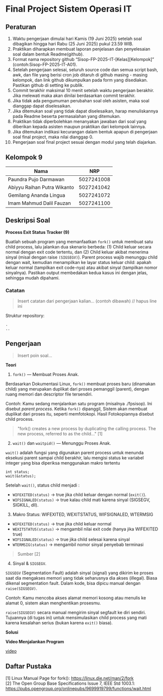 # Final Project Sistem Operasi IT

## Peraturan

1. Waktu pengerjaan dimulai hari Kamis (19 Juni 2025) setelah soal dibagikan hingga hari Rabu (25 Juni 2025) pukul 23.59 WIB.
2. Praktikan diharapkan membuat laporan penjelasan dan penyelesaian soal dalam bentuk Readme(github).
3. Format nama repository github “Sisop-FP-2025-IT-[Kelas][Kelompok]” (contoh:Sisop-FP-2025-IT-A01).
4. Setelah pengerjaan selesai, seluruh source code dan semua script bash, awk, dan file yang berisi cron job ditaruh di github masing - masing kelompok, dan link github dikumpulkan pada form yang disediakan. Pastikan github di setting ke publik.
5. Commit terakhir maksimal 10 menit setelah waktu pengerjaan berakhir. Jika melewati maka akan dinilai berdasarkan commit terakhir.
6. Jika tidak ada pengumuman perubahan soal oleh asisten, maka soal dianggap dapat diselesaikan.
7. Jika ditemukan soal yang tidak dapat diselesaikan, harap menuliskannya pada Readme beserta permasalahan yang ditemukan.
8. Praktikan tidak diperbolehkan menanyakan jawaban dari soal yang diberikan kepada asisten maupun praktikan dari kelompok lainnya.
9. Jika ditemukan indikasi kecurangan dalam bentuk apapun di pengerjaan soal final project, maka nilai dianggap 0.
10. Pengerjaan soal final project sesuai dengan modul yang telah diajarkan.

## Kelompok 9

| Nama                        | NRP        |
| --------------------------- | ---------- |
| Paundra Pujo Darmawan       | 5027241008 |
| Abiyyu Raihan Putra Wikanto | 5027241042 |
| Gemilang Ananda Lingua      | 5027241072 |
| Imam Mahmud Dalil Fauzan    | 5027241100 |

## Deskripsi Soal

**Process Exit Status Tracker (9)**

Buatlah sebuah program yang memanfaatkan `fork()` untuk membuat satu child process, lalu jalankan dua skenario berbeda:
(1) Child keluar secara normal dengan exit code tertentu, dan
(2) Child keluar akibat menerima sinyal (misal dengan raise `(SIGSEGV)`).
Parent process wajib menunggu child dengan wait, kemudian menampilkan ke layar status keluar child: apakah keluar normal (tampilkan exit code-nya) atau akibat sinyal (tampilkan nomor sinyalnya). Pastikan output membedakan kedua kasus ini dengan jelas, sehingga mudah dipahami.

### Catatan

> Insert catatan dari pengerjaan kalian... (contoh dibawah) // hapus line ini

Struktur repository:

```
.
..
```

## Pengerjaan

> Insert poin soal...

**Teori**

1. `fork()` — Membuat Proses Anak.

Berdasarkan Dokumentasi Linux, `fork()` membuat proses baru (dinamakan child) yang merupakan duplikat dari proses pemanggil (parent), dengan ruang memori dan descriptor file tersendiri.

Contoh: Kamu sedang menjalankan satu program (misalnya ./fpsisop). Ini disebut _parent process_. Ketika `fork()` dipanggil, Sistem akan membuat duplikat dari proses itu, seperti memfotokopi. Hasil Fotokopiannya disebut child process.

> "fork() creates a new process by duplicating the calling process. The new process, referred to as the child..." [1]

2. `wait()` dan `waitpid()` — Menunggu Proses Anak.

`wait()` adalah fungsi yang digunakan parent process untuk menunda eksekusi parent sampai child berakhir, lalu mengisi status ke variabel integer yang bisa diperiksa menggunakan makro tertentu

```
int status;
wait(&status);
```

Setelah `wait()`, status child menjadi :

- `WIFEXITED(status)` → true jika child keluar dengan normal (`exit()`).
- `WIFSIGNALED(status)` → true kalau child mati karena sinyal (SIGSEGV, SIGKILL, dll).

3. Makro Status: WIFEXITED, WEXITSTATUS, WIFSIGNALED, WTERMSIG

- `WIFEXITED(status)` → true jika child keluar normal
- `WEXITSTATUS(status)` → mengambil nilai exit code (hanya jika WIFEXITED true)
- `WIFSIGNALED(status)` → true jika child selesai karena sinyal
- `WTERMSIG(status)` → mengambil nomor sinyal penyebab terminasi

> Sumber [2]

4. Sinyal & `SIGSEGV`.

`SIGSEGV` (Segmentation Fault) adalah sinyal (signal) yang dikirim ke proses saat dia mengakses memori yang tidak seharusnya dia akses (illegal). Biasa dikenal segmentation fault. Dalam kode, bisa dipicu manual dengan `raise(SIGSEGV)`.

Contoh:
Kamu mencoba akses alamat memori kosong atau menulis ke alamat 0, sistem akan menghentikan prosesmu.

`raise(SIGSEGV)` secara manual mengirim sinyal segfault ke diri sendiri.
Tujuannya (di tugas ini) untuk mensimulasikan child process yang mati karena kesalahan serius (bukan karena `exit()` biasa).

**Solusi**

**Video Menjalankan Program**

[video](assets/demo1.mp4)

## Daftar Pustaka

[1] Linux Manual Page for fork(): https://linux.die.net/man/2/fork  
[2] The Open Group Base Specifications Issue 7, IEEE Std 1003.1: https://pubs.opengroup.org/onlinepubs/9699919799/functions/wait.html
